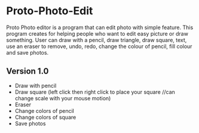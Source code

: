 # Proto-Photo-Edit
Proto Photo editor is a program that can edit photo with simple feature. This program creates for helping people who want to edit easy picture or draw something. User can draw with a pencil, draw triangle, draw square, text, use an eraser to remove, undo, redo, change the colour of pencil, fill colour and save photos.

## Version 1.0
* Draw with pencil
* Draw square (left click then right click to place your square //can change scale with your mouse motion)
* Eraser
* Change colors of pencil
* Change colors of square
* Save photos
